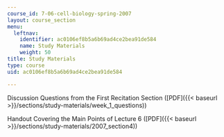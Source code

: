 ```yaml
---
course_id: 7-06-cell-biology-spring-2007
layout: course_section
menu:
  leftnav:
    identifier: ac0106ef8b5a6b69ad4ce2bea91de584
    name: Study Materials
    weight: 50
title: Study Materials
type: course
uid: ac0106ef8b5a6b69ad4ce2bea91de584

---
```


Discussion Questions from the First Recitation Section ([PDF]({{< baseurl >}}/sections/study-materials/week_1_questions))

Handout Covering the Main Points of Lecture 6 ([PDF]({{< baseurl >}}/sections/study-materials/2007_section4))